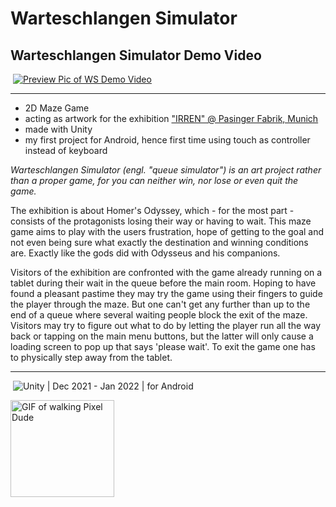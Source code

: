 # Warteschlangen Simulator

## Warteschlangen Simulator Demo Video
&nbsp;<a href="http://www.youtube.com/watch?feature=player_embedded&v=CPEz8YxLzNQ" target="_blank"><img src="http://img.youtube.com/vi/CPEz8YxLzNQ/0.jpg" alt="Preview Pic of WS Demo Video"/></a>

---
- 2D Maze Game
- acting as artwork for the exhibition ["IRREN" @ Pasinger Fabrik, Munich](https://www.pasinger-fabrik.de/Veranstaltung/odyssee-a-journey-into-the-light-irren/?instance_id=6432)
- made with Unity
- my first project for Android, hence first time using touch as controller instead of keyboard

*Warteschlangen Simulator (engl. "queue simulator") is an art project rather than a proper game, for you can neither win, nor lose or even quit the game.*

The exhibition is about Homer's Odyssey, which - for the most part - consists of the protagonists losing their way or having to wait. This maze game aims to play with the users frustration, hope of getting to the goal and not even being sure what exactly the destination and winning conditions are. Exactly like the gods did with Odysseus and his companions.

Visitors of the exhibition are confronted with the game already running on a tablet during their wait in the queue before the main room. Hoping to have found a pleasant pastime they may try the game using their fingers to guide the player through the maze. But one can't get any further than up to the end of a queue where several waiting people block the exit of the maze. Visitors may try to figure out what to do by letting the player run all the way back or tapping on the main menu buttons, but the latter will only cause a loading screen to pop up that says 'please wait'. To exit the game one has to physically step away from the tablet.

---
&nbsp;![Unity](https://img.shields.io/badge/-Unity-2f333d?style=flat&logo=unity&logoColor=FFFFFF) | Dec 2021 - Jan 2022 | for Android

<img src="https://user-images.githubusercontent.com/98030917/150652955-f0ce7385-3ade-4f6d-a8be-9fae7cc74e00.gif" alt="GIF of walking Pixel Dude" width="166.43" height="154.66"/>
